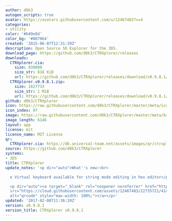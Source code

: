 ```yaml
---
author: d0k3
autogen_scripts: true
avatar: https://avatars.githubusercontent.com/u/12467483?v=4
categories:
- utility
color: '#b49e8d'
color_bg: '#807064'
created: '2015-06-07T12:31:39Z'
description: Open Source SD Explorer for the 3DS.
download_page: https://github.com/d0k3/CTRXplorer/releases
downloads:
  CTRXplorer.cia:
    size: 838080
    size_str: 818 KiB
    url: https://github.com/d0k3/CTRXplorer/releases/download/v0.9.8.1/CTRXplorer.cia
  CTRXplorer.v0.9.8.1.zip:
    size: 1827733
    size_str: 1 MiB
    url: https://github.com/d0k3/CTRXplorer/releases/download/v0.9.8.1/CTRXplorer.v0.9.8.1.zip
github: d0k3/CTRXplorer
icon: https://raw.githubusercontent.com/d0k3/CTRXplorer/master/meta/icon.png
icon_index: 97
image: https://raw.githubusercontent.com/d0k3/CTRXplorer/master/meta/banner.png
image_length: 6146
layout: app
license: mit
license_name: MIT License
qr:
  CTRXplorer.cia: https://db.universal-team.net/assets/images/qr/ctrxplorer-cia.png
source: https://github.com/d0k3/CTRXplorer
systems:
- 3DS
title: CTRXplorer
update_notes: '<p dir="auto">What''s new:<br>

  o Virtual keyboard available for string mode editing in hex editor</p>

  <p dir="auto"><a target="_blank" rel="noopener noreferrer" href="https://cloud.githubusercontent.com/assets/12467483/22735721/41c21394-edfb-11e6-80d1-a0a13c4ff9f1.png"><img
  src="https://cloud.githubusercontent.com/assets/12467483/22735721/41c21394-edfb-11e6-80d1-a0a13c4ff9f1.png"
  alt="qrcode" style="max-width: 100%;"></a></p>'
updated: '2017-02-08T11:36:20Z'
version: v0.9.8.1
version_title: CTRXplorer v0.9.8.1
---
```

